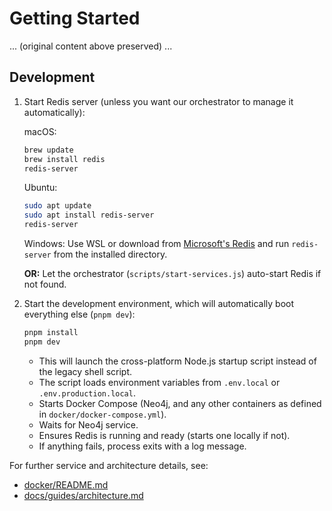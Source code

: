 # Getting Started

... (original content above preserved) ...

## Development

1. Start Redis server (unless you want our orchestrator to manage it automatically):
   
   macOS:
   ```bash
   brew update
   brew install redis
   redis-server
   ```
   Ubuntu:
   ```bash
   sudo apt update
   sudo apt install redis-server
   redis-server
   ```
   Windows:
   Use WSL or download from [Microsoft's Redis](https://github.com/microsoftarchive/redis/releases) and run `redis-server` from the installed directory.

   **OR:** Let the orchestrator (`scripts/start-services.js`) auto-start Redis if not found.

2. Start the development environment, which will automatically boot everything else (`pnpm dev`):
   
   ```bash
   pnpm install
   pnpm dev
   ```
   - This will launch the cross-platform Node.js startup script instead of the legacy shell script.
   - The script loads environment variables from `.env.local` or `.env.production.local`.
   - Starts Docker Compose (Neo4j, and any other containers as defined in `docker/docker-compose.yml`).
   - Waits for Neo4j service.
   - Ensures Redis is running and ready (starts one locally if not).
   - If anything fails, process exits with a log message.

For further service and architecture details, see:
- [docker/README.md](../../docker/README.md)
- [docs/guides/architecture.md](../guides/architecture.md)
